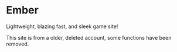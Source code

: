 # Ember
Lightweight, blazing fast, and sleek game site!

This site is from a older, deleted account, some functions have been removed.